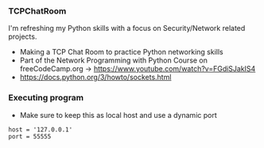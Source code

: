### TCPChatRoom

I'm refreshing my Python skills with a focus on Security/Network related projects.

* Making a TCP Chat Room to practice Python networking skills
* Part of the Network Programming with Python Course on freeCodeCamp.org -> https://www.youtube.com/watch?v=FGdiSJakIS4
* https://docs.python.org/3/howto/sockets.html

### Executing program

* Make sure to keep this as local host and use a dynamic port
```
host = '127.0.0.1'
port = 55555

```

 